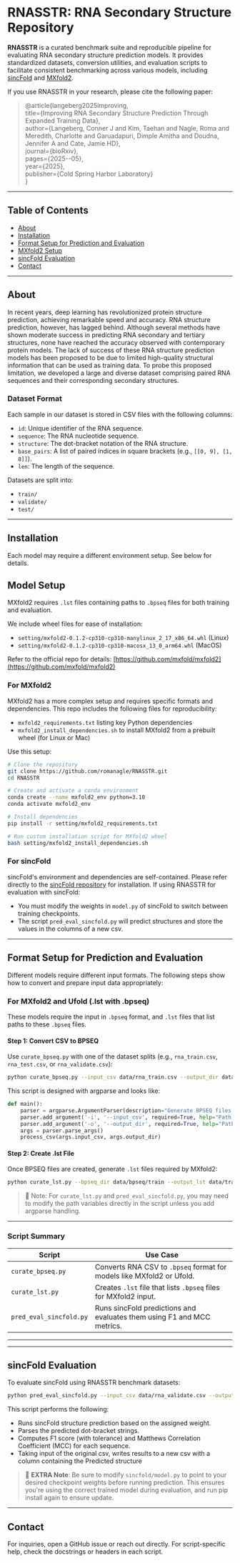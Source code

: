 # RNASSTR: RNA Secondary Structure Repository

**RNASSTR** is a curated benchmark suite and reproducible pipeline for evaluating RNA secondary structure prediction models. It provides standardized datasets, conversion utilities, and evaluation scripts to facilitate consistent benchmarking across various models, including [sincFold](https://github.com/sinc-lab/sincFold) and [MXfold2](https://github.com/mxfold/mxfold2).

If you use RNASSTR in your research, please cite the following paper:

> @article{langeberg2025improving,  
> title={Improving RNA Secondary Structure Prediction Through Expanded Training Data},  
> author={Langeberg, Conner J and Kim, Taehan and Nagle, Roma and Meredith, Charlotte and Garuadapuri, Dimple Amitha and Doudna, Jennifer A and Cate, Jamie HD},  
> journal={bioRxiv},  
> pages={2025--05},  
> year={2025},  
> publisher={Cold Spring Harbor Laboratory}  
> }

---

## Table of Contents

- [About](#about)
- [Installation](#installation)
- [Format Setup for Prediction and Evaluation](#format-setup-for-prediction-and-evaluation)
- [MXfold2 Setup](#mxfold2-setup)
- [sincFold Evaluation](#sincfold-evaluation)
- [Contact](#contact)

---

## About

In recent years, deep learning has revolutionized protein structure prediction, achieving remarkable speed and accuracy. RNA structure prediction, however, has lagged behind. Although several methods have shown moderate success in predicting RNA secondary and tertiary structures, none have reached the accuracy observed with contemporary protein models. The lack of success of these RNA structure prediction models has been proposed to be due to limited high-quality structural information that can be used as training data. To probe
this proposed limitation, we developed a large and diverse dataset comprising paired RNA sequences and their corresponding secondary structures.

### Dataset Format

Each sample in our dataset is stored in CSV files with the following columns:
- `id`: Unique identifier of the RNA sequence.
- `sequence`: The RNA nucleotide sequence.
- `structure`: The dot-bracket notation of the RNA structure.
- `base_pairs`: A list of paired indices in square brackets (e.g., `[[0, 9], [1, 8]]`).
- `len`: The length of the sequence.

Datasets are split into:
- `train/`
- `validate/`
- `test/`

---

## Installation

Each model may require a different environment setup. See below for details.


## Model Setup

MXfold2 requires `.lst` files containing paths to `.bpseq` files for both training and evaluation.

We include wheel files for ease of installation:
- `setting/mxfold2-0.1.2-cp310-cp310-manylinux_2_17_x86_64.whl` (Linux)
- `setting/mxfold2-0.1.2-cp310-cp310-macosx_13_0_arm64.whl` (MacOS)

Refer to the official repo for details: [https://github.com/mxfold/mxfold2](https://github.com/mxfold/mxfold2)


### For MXfold2

MXfold2 has a more complex setup and requires specific formats and dependencies. This repo includes the following files for reproducibility:
- `mxfold2_requirements.txt` listing key Python dependencies
- `mxfold2_install_dependencies.sh` to install MXfold2 from a prebuilt wheel (for Linux or Mac)

Use this setup:

```bash
# Clone the repository
git clone https://github.com/romanagle/RNASSTR.git
cd RNASSTR

# Create and activate a conda environment
conda create --name mxfold2_env python=3.10
conda activate mxfold2_env

# Install dependencies
pip install -r setting/mxfold2_requirements.txt

# Run custom installation script for MXfold2 wheel
bash setting/mxfold2_install_dependencies.sh
```

### For sincFold

sincFold's environment and dependencies are self-contained. Please refer directly to the [sincFold repository](https://github.com/sinc-lab/sincFold) for installation. If using RNASSTR for evaluation with sincFold:
- You must modify the weights in `model.py` of sincFold to switch between training checkpoints.
- The script `pred_eval_sincfold.py` will predict structures and store the values in the columns of a new csv.


---

## Format Setup for Prediction and Evaluation

Different models require different input formats. The following steps show how to convert and prepare input data appropriately:

### For MXfold2 and Ufold (.lst with .bpseq)

These models require the input in `.bpseq` format, and `.lst` files that list paths to these `.bpseq` files.

#### Step 1: Convert CSV to BPSEQ

Use `curate_bpseq.py` with one of the dataset splits (e.g., `rna_train.csv`, `rna_test.csv`, or `rna_validate.csv`):

```bash
python curate_bpseq.py --input_csv data/rna_train.csv --output_dir data/bpseq/train
```

This script is designed with argparse and looks like:

```python
def main():
    parser = argparse.ArgumentParser(description="Generate BPSEQ files from a Dataset CSV.")
    parser.add_argument('-i', '--input_csv', required=True, help="Path to the input CSV file (e.g., combined_output.csv).")
    parser.add_argument('-o', '--output_dir', required=True, help="Path to the output directory where BPSEQ files will be saved.")
    args = parser.parse_args()
    process_csv(args.input_csv, args.output_dir)
```

#### Step 2: Create .lst File

Once BPSEQ files are created, generate `.lst` files required by MXfold2:

```bash
python curate_lst.py --bpseq_dir data/bpseq/train --output_lst data/train.lst
```

> 🔧 Note: For `curate_lst.py` and `pred_eval_sincfold.py`, you may need to modify the path variables directly in the script unless you add argparse handling.

---

### Script Summary

| Script                  | Use Case                                                                 |
|------------------------|--------------------------------------------------------------------------|
| `curate_bpseq.py`       | Converts RNA CSV to `.bpseq` format for models like MXfold2 or Ufold.     |
| `curate_lst.py`         | Creates `.lst` file that lists `.bpseq` files for MXfold2 input.         |
| `pred_eval_sincfold.py` | Runs sincFold predictions and evaluates them using F1 and MCC metrics.   |

---


---

## sincFold Evaluation

To evaluate sincFold using RNASSTR benchmark datasets:

```bash
python pred_eval_sincfold.py --input_csv data/rna_validate.csv --output_csv results/sincfold_predictions.csv
```

This script performs the following:
- Runs sincFold structure prediction based on the assigned weight.
- Parses the predicted dot-bracket strings.
- Computes F1 score (with tolerance) and Matthews Correlation Coefficient (MCC) for each sequence.
- Taking input of the original csv, writes results to a new csv with a column containing the Predicted structure

> 📌 **EXTRA Note**: Be sure to modify `sincfold/model.py` to point to your desired checkpoint weights before running prediction. This ensures you're using the correct trained model during evaluation, and run pip install again to ensure update.

---

## Contact

For inquiries, open a GitHub issue or reach out directly. For script-specific help, check the docstrings or headers in each script.